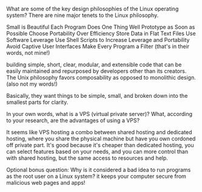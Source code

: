 What are some of the key design philosophies of the Linux operating system?
There are nine major tenets to the Linux philosophy.

Small is Beautiful
Each Program Does One Thing Well
Prototype as Soon as Possible
Choose Portability Over Efficiency
Store Data in Flat Text Files
Use Software Leverage
Use Shell Scripts to Increase Leverage and Portability
Avoid Captive User Interfaces
Make Every Program a Filter
(that's in their words, not mine!)

building simple, short, clear, modular, and extensible code that can be easily maintained and repurposed by developers other than its creators. The Unix philosophy favors composability as opposed to monolithic design.
(also not my words!)

Basically, they want things to be simple, small, and broken down into the smallest parts for clarity. 

In your own words, what is a VPS (virtual private server)? What, according to your research, are the advantages of using a VPS?

It seems like VPS hosting a combo between shared hosting and dedicated hosting, where you share the physical machine but have you own cordoned off private part.  It's good because it's cheaper than dedicated hosting, you can select features based on your needs, and you can more control than with shared hosting, but the same access to resources and help.  

Optional bonus question: Why is it considered a bad idea to run programs as the root user on a Linux system?
it keeps your computer secure from malicious web pages and apps!
